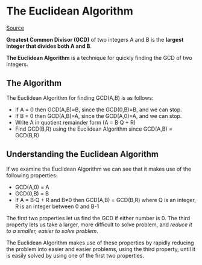 # The Euclidean Algorithm

[Source](https://www.khanacademy.org/computing/computer-science/cryptography/modarithmetic/a/the-euclidean-algorithm)

**Greatest Common Divisor (GCD)** of two integers A and B is the **largest integer that divides both A and B**.

**The Euclidean Algorithm** is a technique for quickly finding the GCD of two integers.

## The Algorithm

The Euclidean Algorithm for finding GCD(A,B) is as follows:

- If A = 0 then GCD(A,B)=B, since the GCD(0,B)=B, and we can stop. 
- If B = 0 then GCD(A,B)=A, since the GCD(A,0)=A, and we can stop. 
- Write A in quotient remainder form (A = B⋅Q + R)
- Find GCD(B,R) using the Euclidean Algorithm since GCD(A,B) = GCD(B,R)

## Understanding the Euclidean Algorithm

If we examine the Euclidean Algorithm we can see that it makes use of the following properties:

- GCD(A,0) = A
- GCD(0,B) = B
- If A = B⋅Q + R and B≠0 then GCD(A,B) = GCD(B,R) where Q is an integer, R is an integer between 0 and B-1

The first two properties let us find the GCD if either number is 0.
The third property lets us take a larger, more difficult to solve problem, and *reduce it to a smaller, easier to solve problem*.

The Euclidean Algorithm makes use of these properties by rapidly reducing the problem into easier and easier problems, using the third property,  until it is easily solved by using one of the first two properties.

